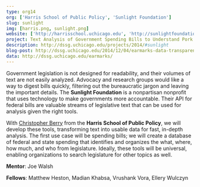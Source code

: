 ```yaml
---
type: org14
org: ['Harris School of Public Policy', 'Sunlight Foundation']
slug: sunlight
img: [harris.png, sunlight.png]
website: ['http://harrisschool.uchicago.edu', 'http://sunlightfoundation.com']
project: Text Analysis of Government Spending Bills to Understand Pork Spending
description: http://dssg.uchicago.edu/projects/2014/#sunlight
blog-post: http://dssg.uchicago.edu/2014/12/04/earmarks-data-transparent-government.html
data: http://dssg.uchicago.edu/earmarks/
---
```


Government legislation is not designed for readability, and their volumes of text are not easily analyzed. Advocacy and research groups would like a way to digest bills quickly, filtering out the bureaucratic jargon and leaving the important details. The **Sunlight Foundation** is a nonpartisan nonprofit that uses technology to make governments more accountable. Their API for federal bills are valuable streams of legislative text that can be used for analysis given the right tools.

With <a href="http://harrisschool.uchicago.edu/directory/faculty/christopher_berry">Christopher Berry</a> from the **Harris School of Public Policy**, we will develop these tools, transforming text into usable data for fast, in-depth analysis. The first use case will be spending bills; we will create a database of federal and state spending that identifies and organizes the what, where, how much, and who from legislature. Ideally, these tools will be universal, enabling organizations to search legislature for other topics as well.

**Mentor**: Joe Walsh

**Fellows**: Matthew Heston, Madian Khabsa, Vrushank Vora, Ellery Wulczyn
